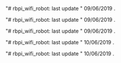 "# rbpi_wifi_robot: last update " 09/06/2019 . 
 
"# rbpi_wifi_robot: last update " 09/06/2019 . 
 
"# rbpi_wifi_robot: last update " 09/06/2019 . 
 
"# rbpi_wifi_robot: last update " 10/06/2019 . 
 
"# rbpi_wifi_robot: last update " 10/06/2019 . 
 
